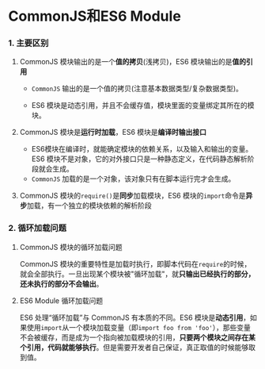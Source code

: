# CommonJS和ES6 Module

### 1. 主要区别

1. CommonJS 模块输出的是一个**值的拷贝**(浅拷贝)，ES6 模块输出的是**值的引用**

   - `CommonJS` 输出的是一个值的拷贝(注意基本数据类型/复杂数据类型)。

   - ES6 模块是动态引用，并且不会缓存值，模块里面的变量绑定其所在的模块。

2. CommonJS 模块是**运行时加载**，ES6 模块是**编译时输出接口**
   - ES6模块在编译时，就能确定模块的依赖关系，以及输入和输出的变量。ES6 模块不是对象，它的对外接口只是一种静态定义，在代码静态解析阶段就会生成。
   - `CommonJS` 加载的是一个对象，该对象只有在脚本运行完才会生成。

3. CommonJS 模块的`require()`是**同步**加载模块，ES6 模块的`import`命令是**异步**加载，有一个独立的模块依赖的解析阶段

### 2. 循环加载问题

1. CommonJS 模块的循环加载问题

   CommonJS 模块的重要特性是加载时执行，即脚本代码在`require`的时候，就会全部执行。一旦出现某个模块被"循环加载"，就**只输出已经执行的部分，还未执行的部分不会输出**。

2. ES6 Module 循环加载问题

   ES6 处理“循环加载”与 CommonJS 有本质的不同。ES6 模块是**动态引用**，如果使用`import`从一个模块加载变量（即`import foo from 'foo'`），那些变量不会被缓存，而是成为一个指向被加载模块的引用，**只要两个模块之间存在某个引用，代码就能够执行**。但是需要开发者自己保证，真正取值的时候能够取到值。

